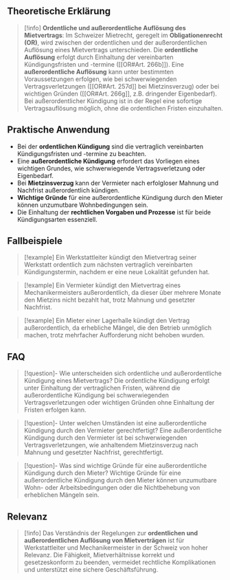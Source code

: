 ## Theoretische Erklärung
>[!info] 
>**Ordentliche und außerordentliche Auflösung des Mietvertrags**: Im Schweizer Mietrecht, geregelt im **Obligationenrecht (OR)**, wird zwischen der ordentlichen und der außerordentlichen Auflösung eines Mietvertrags unterschieden. Die **ordentliche Auflösung** erfolgt durch Einhaltung der vereinbarten Kündigungsfristen und -termine ([[OR#Art. 266b]]). Eine **außerordentliche Auflösung** kann unter bestimmten Voraussetzungen erfolgen, wie bei schwerwiegenden Vertragsverletzungen ([[OR#Art. 257d]] bei Mietzinsverzug) oder bei wichtigen Gründen ([[OR#Art. 266g]], z.B. dringender Eigenbedarf). Bei außerordentlicher Kündigung ist in der Regel eine sofortige Vertragsauflösung möglich, ohne die ordentlichen Fristen einzuhalten.

## Praktische Anwendung
- Bei der **ordentlichen Kündigung** sind die vertraglich vereinbarten Kündigungsfristen und -termine zu beachten.
- Eine **außerordentliche Kündigung** erfordert das Vorliegen eines wichtigen Grundes, wie schwerwiegende Vertragsverletzung oder Eigenbedarf.
- Bei **Mietzinsverzug** kann der Vermieter nach erfolgloser Mahnung und Nachfrist außerordentlich kündigen.
- **Wichtige Gründe** für eine außerordentliche Kündigung durch den Mieter können unzumutbare Wohnbedingungen sein.
- Die Einhaltung der **rechtlichen Vorgaben und Prozesse** ist für beide Kündigungsarten essenziell.

## Fallbeispiele
>[!example] Ein Werkstattleiter kündigt den Mietvertrag seiner Werkstatt ordentlich zum nächsten vertraglich vereinbarten Kündigungstermin, nachdem er eine neue Lokalität gefunden hat.

>[!example] Ein Vermieter kündigt den Mietvertrag eines Mechanikermeisters außerordentlich, da dieser über mehrere Monate den Mietzins nicht bezahlt hat, trotz Mahnung und gesetzter Nachfrist.

>[!example] Ein Mieter einer Lagerhalle kündigt den Vertrag außerordentlich, da erhebliche Mängel, die den Betrieb unmöglich machen, trotz mehrfacher Aufforderung nicht behoben wurden.

## FAQ
>[!question]- Wie unterscheiden sich ordentliche und außerordentliche Kündigung eines Mietvertrags?
>Die ordentliche Kündigung erfolgt unter Einhaltung der vertraglichen Fristen, während die außerordentliche Kündigung bei schwerwiegenden Vertragsverletzungen oder wichtigen Gründen ohne Einhaltung der Fristen erfolgen kann.

>[!question]- Unter welchen Umständen ist eine außerordentliche Kündigung durch den Vermieter gerechtfertigt?
>Eine außerordentliche Kündigung durch den Vermieter ist bei schwerwiegenden Vertragsverletzungen, wie anhaltendem Mietzinsverzug nach Mahnung und gesetzter Nachfrist, gerechtfertigt.

>[!question]- Was sind wichtige Gründe für eine außerordentliche Kündigung durch den Mieter?
>Wichtige Gründe für eine außerordentliche Kündigung durch den Mieter können unzumutbare Wohn- oder Arbeitsbedingungen oder die Nichtbehebung von erheblichen Mängeln sein.

## Relevanz
>[!info] 
>Das Verständnis der Regelungen zur **ordentlichen und außerordentlichen Auflösung von Mietverträgen** ist für Werkstattleiter und Mechanikermeister in der Schweiz von hoher Relevanz. Die Fähigkeit, Mietverhältnisse korrekt und gesetzeskonform zu beenden, vermeidet rechtliche Komplikationen und unterstützt eine sichere Geschäftsführung.